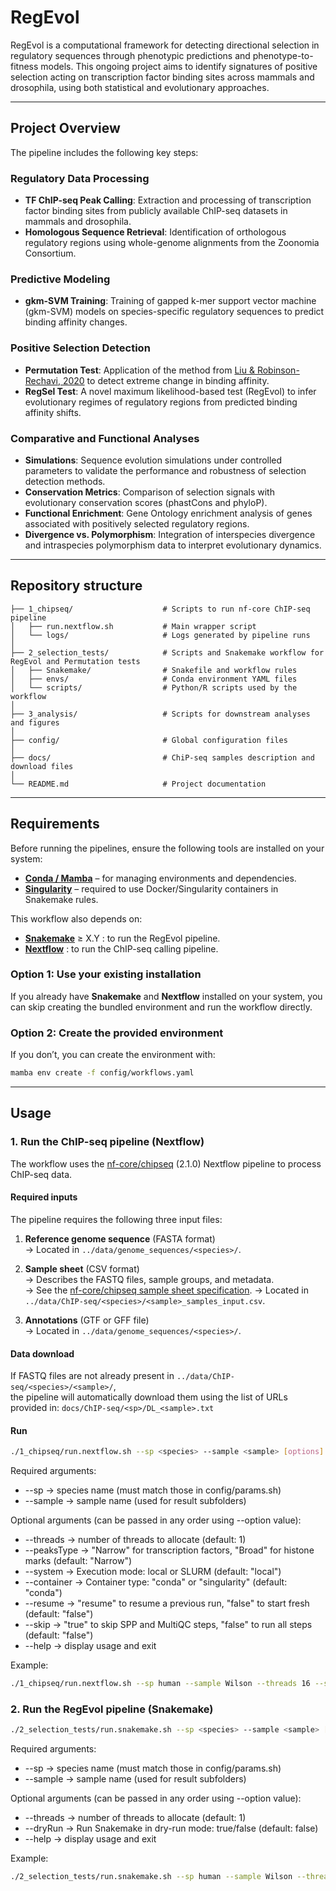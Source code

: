 # RegEvol

RegEvol is a computational framework for detecting directional selection in regulatory sequences through phenotypic predictions and phenotype-to-fitness models. This ongoing project aims to identify signatures of positive selection acting on transcription factor binding sites across mammals and drosophila, using both statistical and evolutionary approaches.

---

## Project Overview
The pipeline includes the following key steps:

### Regulatory Data Processing
- **TF ChIP-seq Peak Calling**: Extraction and processing of transcription factor binding sites from publicly available ChIP-seq datasets in mammals and drosophila.
- **Homologous Sequence Retrieval**: Identification of orthologous regulatory regions using whole-genome alignments from the Zoonomia Consortium.

### Predictive Modeling
- **gkm-SVM Training**: Training of gapped k-mer support vector machine (gkm-SVM) models on species-specific regulatory sequences to predict binding affinity changes.

### Positive Selection Detection
- **Permutation Test**: Application of the method from [Liu & Robinson-Rechavi, 2020](https://www.science.org/doi/full/10.1126/sciadv.abc9863) to detect extreme change in binding affinity.
- **RegSel Test**: A novel maximum likelihood-based test (RegEvol) to infer evolutionary regimes of regulatory regions from predicted binding affinity shifts.

### Comparative and Functional Analyses
- **Simulations**: Sequence evolution simulations under controlled parameters to validate the performance and robustness of selection detection methods.
- **Conservation Metrics**: Comparison of selection signals with evolutionary conservation scores (phastCons and phyloP).
- **Functional Enrichment**: Gene Ontology enrichment analysis of genes associated with positively selected regulatory regions.
- **Divergence vs. Polymorphism**: Integration of interspecies divergence and intraspecies polymorphism data to interpret evolutionary dynamics.
---
## Repository structure

```
├── 1_chipseq/                    # Scripts to run nf-core ChIP-seq pipeline
│   ├── run.nextflow.sh           # Main wrapper script
│   └── logs/                     # Logs generated by pipeline runs
│
├── 2_selection_tests/            # Scripts and Snakemake workflow for RegEvol and Permutation tests 
│   ├── Snakemake/                # Snakefile and workflow rules
│   ├── envs/                     # Conda environment YAML files
│   └── scripts/                  # Python/R scripts used by the workflow
│
├── 3_analysis/                   # Scripts for downstream analyses and figures
│
├── config/                       # Global configuration files
│
├── docs/                         # ChiP-seq samples description and download files
│
└── README.md                     # Project documentation
```
---
## Requirements

Before running the pipelines, ensure the following tools are installed on your system:

- **[Conda / Mamba](https://docs.conda.io/en/latest/)** – for managing environments and dependencies.
- **[Singularity](https://sylabs.io/docs/)** – required to use Docker/Singularity containers in Snakemake rules.

This workflow also depends on:

- **[Snakemake](https://snakemake.readthedocs.io/)** ≥ X.Y : to run the RegEvol pipeline.
- **[Nextflow](https://www.nextflow.io/)** : to run the ChIP-seq calling pipeline.

### Option 1: Use your existing installation  
If you already have **Snakemake** and **Nextflow** installed on your system, you can skip creating the bundled environment and run the workflow directly.

### Option 2: Create the provided environment  
If you don’t, you can create the environment with:
```bash
mamba env create -f config/workflows.yaml
```

---

## Usage

### 1. Run the ChIP-seq pipeline (Nextflow)

The workflow uses the [nf-core/chipseq](https://nf-co.re/chipseq) (2.1.0) Nextflow pipeline to process ChIP-seq data. 

#### Required inputs
The pipeline requires the following three input files:

1. **Reference genome sequence** (FASTA format)  
   → Located in `../data/genome_sequences/<species>/`.

2. **Sample sheet** (CSV format)  
   → Describes the FASTQ files, sample groups, and metadata.  
   → See the [nf-core/chipseq sample sheet specification](https://nf-co.re/chipseq/usage#samplesheet-input). 
   → Located in `../data/ChIP-seq/<species>/<sample>_samples_input.csv`.

3. **Annotations** (GTF or GFF file)  
   → Located in `../data/genome_sequences/<species>/`.

#### Data download
If FASTQ files are not already present in `../data/ChIP-seq/<species>/<sample>/`,  
the pipeline will automatically download them using the list of URLs provided in: `docs/ChIP-seq/<sp>/DL_<sample>.txt`


#### Run
```bash
./1_chipseq/run.nextflow.sh --sp <species> --sample <sample> [options]
```

Required arguments:
- --sp → species name (must match those in config/params.sh)
- --sample → sample name (used for result subfolders)

Optional arguments (can be passed in any order using --option value):
- --threads → number of threads to allocate (default: 1)
- --peaksType → "Narrow" for transcription factors, "Broad" for histone marks (default: "Narrow")
- --system → Execution mode: local or SLURM (default: "local")
- --container → Container type: "conda" or "singularity" (default: "conda")
- --resume → "resume" to resume a previous run, "false" to start fresh (default: "false")
- --skip → "true" to skip SPP and MultiQC steps, "false" to run all steps (default: "false")
- --help → display usage and exit

Example:
```bash
./1_chipseq/run.nextflow.sh --sp human --sample Wilson --threads 16 --system SLURM --container singularity
```

### 2. Run the RegEvol pipeline (Snakemake)

```bash
./2_selection_tests/run.snakemake.sh --sp <species> --sample <sample> [options]
```

Required arguments:
- --sp → species name (must match those in config/params.sh)
- --sample → sample name (used for result subfolders)

Optional arguments (can be passed in any order using --option value):
- --threads → number of threads to allocate (default: 1)
- --dryRun → Run Snakemake in dry-run mode: true/false (default: false)
- --help → display usage and exit

Example:
```bash
./2_selection_tests/run.snakemake.sh --sp human --sample Wilson --threads 10 --dryRun true
```
